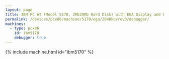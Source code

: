 ```yaml
---
layout: page
title: IBM PC AT (Model 5170, 2Mb20Mb Hard Disk) with EGA Display and Debugger
permalink: /devices/pcx86/machine/5170/ega/2048kb/rev3/debugger/
machines:
  - type: pcx86
    id: ibm5170
    debugger: true
---
```


{% include machine.html id="ibm5170" %}
